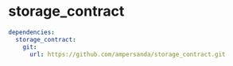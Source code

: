 # storage_contract

```yaml
dependencies:
  storage_contract:
    git:
      url: https://github.com/ampersanda/storage_contract.git
```
